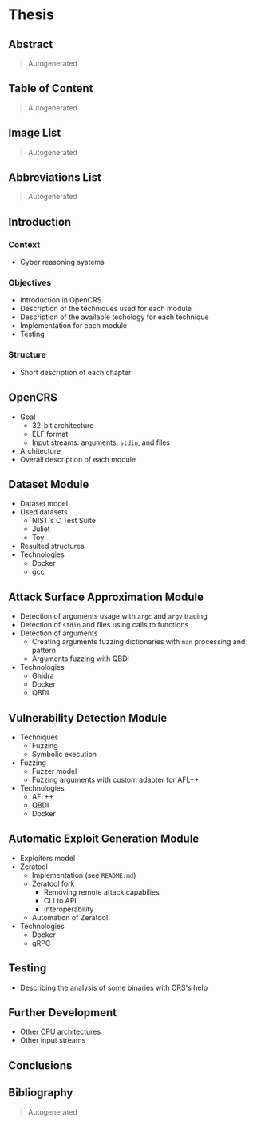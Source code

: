 # Thesis

## Abstract

> Autogenerated

## Table of Content

> Autogenerated

## Image List

> Autogenerated

## Abbreviations List

> Autogenerated

## Introduction

### Context

- Cyber reasoning systems

### Objectives

- Introduction in OpenCRS
- Description of the techniques used for each module
- Description of the available techology for each technique
- Implementation for each module
- Testing

### Structure

- Short description of each chapter

## OpenCRS

- Goal
  - 32-bit architecture
  - ELF format
  - Input streams: arguments, `stdin`, and files
- Architecture
- Overall description of each module

## Dataset Module

- Dataset model
- Used datasets
  - NIST's C Test Suite
  - Juliet
  - Toy
- Resulted structures
- Technologies
  - Docker
  - gcc

## Attack Surface Approximation Module

- Detection of arguments usage with `argc` and `argv` tracing
- Detection of `stdin` and files using calls to functions
- Detection of arguments
  - Creating arguments fuzzing dictionaries with `man` processing and pattern
  - Arguments fuzzing with QBDI
- Technologies
  - Ghidra
  - Docker
  - QBDI

## Vulnerability Detection Module

- Techniques
  - Fuzzing
  - Symbolic execution
- Fuzzing
  - Fuzzer model
  - Fuzzing arguments with custom adapter for AFL++
- Technologies
  - AFL++
  - QBDI
  - Docker

## Automatic Exploit Generation Module

- Exploiters model
- Zeratool
  - Implementation (see `README.md`)
  - Zeratool fork
    - Removing remote attack capabilies
    - CLI to API
    - Interoperability
  - Automation of Zeratool
- Technologies
  - Docker
  - gRPC

## Testing

- Describing the analysis of some binaries with CRS's help

## Further Development

- Other CPU architectures
- Other input streams

## Conclusions

## Bibliography

> Autogenerated
